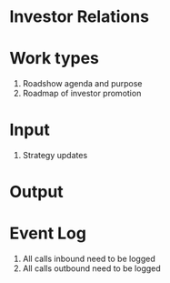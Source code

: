 # Investor Relations

# Work types
1. Roadshow agenda and purpose
1. Roadmap of investor promotion

# Input
1. Strategy updates

# Output

# Event Log
1. All calls inbound need to be logged
1. All calls outbound need to be logged
